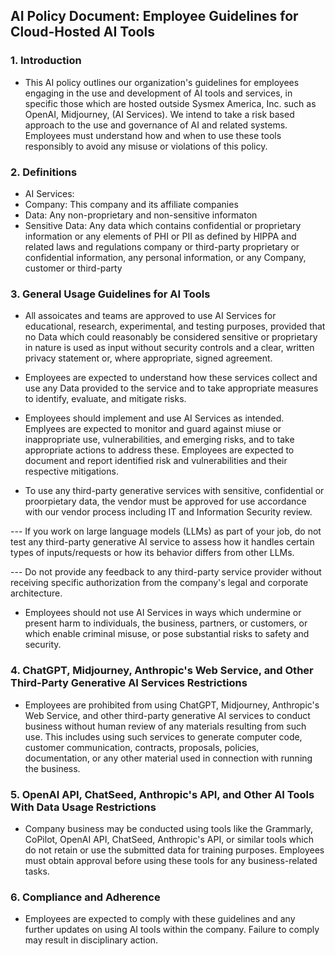 ## AI Policy Document: Employee Guidelines for Cloud-Hosted AI Tools

### 1. Introduction
- This AI policy outlines our organization's guidelines for employees engaging in the use and development of AI tools and services, in specific those which are hosted outside Sysmex America, Inc. such as OpenAI, Midjourney,  (AI Services). We intend to take a risk based approach to the use and governance of AI and related systems. Employees must understand how and when to use these tools responsibly to avoid any misuse or violations of this policy.

### 2. Definitions
- AI Services: 
- Company: This company and its affiliate companies
- Data: Any non-proprietary and non-sensitive informaton 
- Sensitive Data:  Any data which contains confidential or proprietary information or any elements of PHI or PII as defined by HIPPA and related laws and regulations
company or third-party proprietary or confidential information, any personal information, or any Company, customer or third-party

### 3. General Usage Guidelines for AI Tools

- All assoicates and teams are approved to use AI Services for educational, research, experimental, and testing purposes, provided that no Data which could reasonably be considered sensitive or proprietary in nature is used as input without security controls and a clear, written privacy statement or, where appropriate, signed agreement.

- Employees are expected to understand how these services collect and use any Data provided to the service and to take appropriate measures to identify, evaluate, and mitigate risks.
- Employees should implement and use AI Services as intended. Emplyees are expected to monitor and guard against miuse or inappropriate use, vulnerabilities, and emerging risks, and to take appropriate actions to address these. Employees are expected to document and report identified risk and vulnerabilities and their respective mitigations. 

- To use any third-party generative services with sensitive, confidential or proorpietary data, the vendor must be approved for use accordance with our vendor process including IT and Information Security review.

--- If you work on large language models (LLMs) as part of your job, do not test any third-party generative AI service to assess how it handles certain types of inputs/requests or how its behavior differs from other LLMs.

--- Do not provide any feedback to any third-party service provider without receiving specific authorization from the company's legal and corporate architecture.

- Employees should not use AI Services in ways which undermine or present harm to individuals, the business, partners, or customers, or which enable criminal misuse, or pose substantial risks to safety and security.

### 4. ChatGPT, Midjourney, Anthropic's Web Service, and Other Third-Party Generative AI Services Restrictions

- Employees are prohibited from using ChatGPT, Midjourney, Anthropic's Web Service, and other third-party generative AI services to conduct business without human review of any materials resulting from such use. This includes using such services to generate computer code, customer communication, contracts, proposals, policies, documentation, or any other material used in connection with running the business.

### 5. OpenAI API, ChatSeed, Anthropic's API, and Other AI Tools With Data Usage Restrictions

- Company business may be conducted using tools like the Grammarly, CoPilot, OpenAI API, ChatSeed, Anthropic's API, or similar tools which do not retain or use the submitted data for training purposes. Employees must obtain approval before using these tools for any business-related tasks.

### 6. Compliance and Adherence

- Employees are expected to comply with these guidelines and any further updates on using AI tools within the company. Failure to comply may result in disciplinary action.
